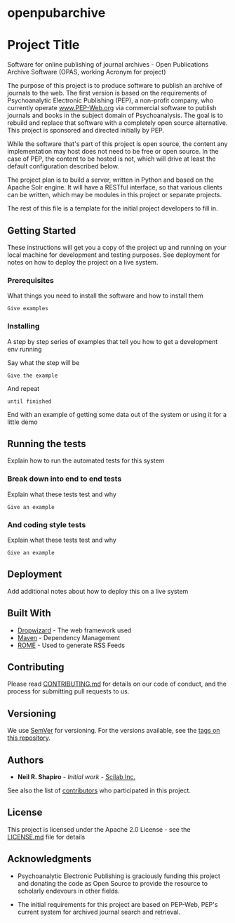 # openpubarchive

# Project Title

Software for online publishing of journal archives - Open Publications Archive Software (OPAS, working Acronym for project) 

The purpose of this project is to produce software to publish an archive of journals to the web.  The first version is based on the requirements of Psychoanalytic Electronic Publishing (PEP), a non-profit company, who currently operate www.PEP-Web.org via commercial software to publish journals and books in the subject domain of Psychoanalysis.  The goal is to rebuild and replace that software with a completely open source alternative.  This project is sponsored and directed initially by PEP.

While the software that's part of this project is open source, the content any implementation may host does not need to be free or open source.  In the case of PEP, the content to be hosted is not, which will drive at least the default configuration described below.

The project plan is to build a server, written in Python and based on the Apache Solr engine.  It will have a RESTful interface, so that various clients can be written, which may be modules in this project or separate projects.

The rest of this file is a template for the initial project developers to fill in.

## Getting Started

These instructions will get you a copy of the project up and running on your local machine for development and testing purposes. See deployment for notes on how to deploy the project on a live system.

### Prerequisites

What things you need to install the software and how to install them

```
Give examples
```

### Installing

A step by step series of examples that tell you how to get a development env running

Say what the step will be

```
Give the example
```

And repeat

```
until finished
```

End with an example of getting some data out of the system or using it for a little demo

## Running the tests

Explain how to run the automated tests for this system

### Break down into end to end tests

Explain what these tests test and why

```
Give an example
```

### And coding style tests

Explain what these tests test and why

```
Give an example
```

## Deployment

Add additional notes about how to deploy this on a live system

## Built With

* [Dropwizard](http://www.dropwizard.io/1.0.2/docs/) - The web framework used
* [Maven](https://maven.apache.org/) - Dependency Management
* [ROME](https://rometools.github.io/rome/) - Used to generate RSS Feeds

## Contributing

Please read [CONTRIBUTING.md](https://gist.github.com/PurpleBooth/b24679402957c63ec426) for details on our code of conduct, and the process for submitting pull requests to us.

## Versioning

We use [SemVer](http://semver.org/) for versioning. For the versions available, see the [tags on this repository](https://github.com/your/project/tags). 

## Authors

* **Neil R. Shapiro** - *Initial work* - [Scilab Inc.](https://github.com/nrshapiro)

See also the list of [contributors](https://github.com/nrshapiro/openpubarchive/contributors) who participated in this project.

## License

This project is licensed under the Apache 2.0 License - see the [LICENSE.md](LICENSE.md) file for details

## Acknowledgments

* Psychoanalytic Electronic Publishing is graciously funding this project and donating the code as Open Source to provide the resource to scholarly endevours in other fields.

* The initial requirements for this project are based on PEP-Web, PEP's current system for archived journal search and retrieval.

